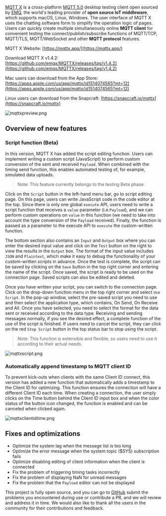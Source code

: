
[MQTT X](https://mqttx.app/) is a cross-platform [MQTT 5.0](https://www.emqx.io/mqtt/mqtt5) desktop testing client open sourced by [EMQ](https://www.emqx.io/), the world's leading provider of **open source IoT middleware**, which supports macOS, Linux, Windows. The user interface of MQTT X uses the chatting software form to simplify the operation logic of pages. Users can quickly create multiple simultaneously online **MQTT client** for convenient testing the connect/publish/subscribe functions of MQTT/TCP, MQTT/TLS, MQTT/WebSocket and other **MQTT protocol** features.

MQTT X Website: [https://mqttx.app/](https://mqttx.app/)

Download MQTT X v1.4.2: [https://github.com/emqx/MQTTX/releases/tag/v1.4.2](https://github.com/emqx/MQTTX/releases/tag/v1.4.2)

Mac users can download from the App Store: [https://apps.apple.com/us/app/mqttx/id1514074565?mt=12](https://apps.apple.com/us/app/mqttx/id1514074565?mt=12)

Linux users can download from the Snapcraft: [https://snapcraft.io/mqttx](https://snapcraft.io/mqttx)

![mqttxpreview.png](https://static.emqx.net/images/eae55fcaa5b4abd9b562bc2aa5fc9dd9.png)

## Overview of new features

### Script function (Beta)

In this version, MQTT X has added the script editing function. Users can implement writing a custom script (JavaScript) to perform custom conversion of the sent and received `Payload`. When combined with the timing send function, this enables automated testing of, for example, simulated data uploads. 

> Note: This feature currently belongs to the testing Beta phase.

Click on the `Script` button in the left-hand menu bar, go to script editing page. On this page, users can write JavaScript code in the code editor at the top. Since there is only one global `execute` API, users need to write a script function that receives a `value` parameter (i.e.`Payload`), and we can perform custom operations on `value` in this function (we need to take into account the type conversion of the `Payload` received). Finally, the function is passed as a parameter to the execute API to `execute` the custom-written function.

The bottom section also contains an `Input` and `Output` box where you can enter the desired input value and click on the `Test` button on the right to view the results in the `Output` box. The format of the input value includes `JSON` and `Plaintext`, which make it easy to debug the functionality of your custom-written scripts in advance. Once the test is complete, the script can be saved by clicking on the `Save` button in the top right corner and entering the name of the script. Once saved, the script is ready to be used on the connection page. Saved scripts can also be edited and deleted.

Once you have written your script, you can switch to the connection page. Click on the drop-down function menu in the top right corner and select `Use Script`. In the pop-up window, select the pre-saved script you need to use and then select the application type, which contains, On Send, On Receive and All. Once you have selected, you need to select the format for the data sent or received according to the data type. Receiving and sending messages normally, if you see the desired effect, a complete function of the use of the script is finished. If users need to cancel the script, they can click on the red `Stop Script` button in the top status bar to stop using the script.

> Note: This function is extensible and flexible, so users need to use it according to their actual needs.

![mqttxscript.png](https://static.emqx.net/images/cd4daadad6483bd7c7a20805ac746933.png)

### Automatically append timestamp to MQTT client ID

To prevent kick-outs when clients with the same Client ID connect, this version has added a new function that automatically adds a timestamp to the Client ID for optimizing. This function ensures the connection will have a different Client ID each time. When creating a connection, the user simply clicks on the Time button behind the Client ID input box and when the color status of the button icon changed, the function is enabled and can be canceled when clicked again.

![mqttxclientidtime.png](https://static.emqx.net/images/b16191291027f1f12229652979afc443.png)

## Fixes and optimizations

- Optimize the system lag when the message list is too long
- Optimize the error message when the system topic ($SYS) subscription fails
- Optimize disabling editing of client information when the client is connected
- Fix the problem of triggering timing tasks incorrectly
- Fix the problem of displaying NaN for unread messages
- Fix the problem that the `Payload` editor can not be displayed

This project is fully open source, and you can go to [GitHub](https://github.com/emqx/MQTTX/issues?q=is%3Aissue+is%3Aopen+sort%3Aupdated-desc) submit the problems you encountered during use or contribute a PR, and we will review and address it in time. We would also like to thank all the users in the community for their contributions and feedback.

